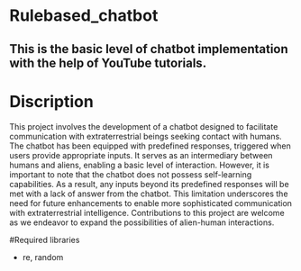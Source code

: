 # Rulebased_chatbot
This is the basic level of chatbot implementation with the help of YouTube tutorials.
----------------------------------------------------------------------------------------
# Discription
This project involves the development of a chatbot designed to facilitate communication with extraterrestrial beings seeking contact with humans. The chatbot has been equipped with predefined responses, triggered when users provide appropriate inputs. It serves as an intermediary between humans and aliens, enabling a basic level of interaction. However, it is important to note that the chatbot does not possess self-learning capabilities. As a result, any inputs beyond its predefined responses will be met with a lack of answer from the chatbot. This limitation underscores the need for future enhancements to enable more sophisticated communication with extraterrestrial intelligence. Contributions to this project are welcome as we endeavor to expand the possibilities of alien-human interactions.

#Required libraries
- re, random





